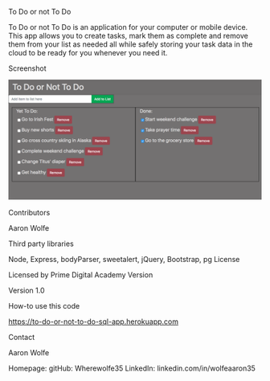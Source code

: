 To Do or not To Do

To Do or not To Do is an application for your computer or mobile device. This app allows you to create tasks, mark them as complete and remove them from your list as needed all while safely storing your task data in the cloud to be ready for you whenever you need it. 

Screenshot

<img src="/server/public/images/toDoApp.png" />

Contributors

Aaron Wolfe

Third party libraries

Node, Express, bodyParser, sweetalert, jQuery, Bootstrap, pg
License

Licensed by Prime Digital Academy
Version

Version 1.0

How-to use this code

https://to-do-or-not-to-do-sql-app.herokuapp.com

Contact

Aaron Wolfe

Homepage:
gitHub: Wherewolfe35
LinkedIn: linkedin.com/in/wolfeaaron35
